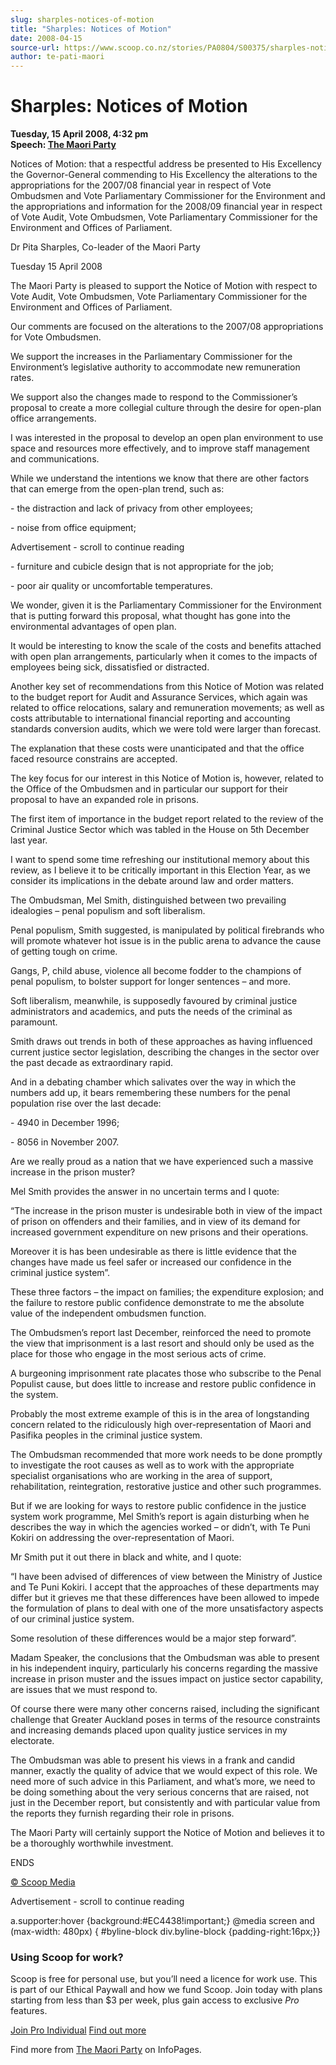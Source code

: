 ```yaml
---
slug: sharples-notices-of-motion
title: "Sharples: Notices of Motion"
date: 2008-04-15
source-url: https://www.scoop.co.nz/stories/PA0804/S00375/sharples-notices-of-motion.htm
author: te-pati-maori
---
```

Sharples: Notices of Motion
===========================

**Tuesday, 15 April 2008, 4:32 pm**  
**Speech: [The Maori Party](https://info.scoop.co.nz/The_Maori_Party)**

Notices of Motion: that a respectful address be presented to His Excellency the Governor-General commending to His Excellency the alterations to the appropriations for the 2007/08 financial year in respect of Vote Ombudsmen and Vote Parliamentary Commissioner for the Environment and the appropriations and information for the 2008/09 financial year in respect of Vote Audit, Vote Ombudsmen, Vote Parliamentary Commissioner for the Environment and Offices of Parliament.

Dr Pita Sharples, Co-leader of the Maori Party

Tuesday 15 April 2008

The Maori Party is pleased to support the Notice of Motion with respect to Vote Audit, Vote Ombudsmen, Vote Parliamentary Commissioner for the Environment and Offices of Parliament.

Our comments are focused on the alterations to the 2007/08 appropriations for Vote Ombudsmen.

We support the increases in the Parliamentary Commissioner for the Environment’s legislative authority to accommodate new remuneration rates.

We support also the changes made to respond to the Commissioner’s proposal to create a more collegial culture through the desire for open-plan office arrangements.

I was interested in the proposal to develop an open plan environment to use space and resources more effectively, and to improve staff management and communications.

While we understand the intentions we know that there are other factors that can emerge from the open-plan trend, such as:

\- the distraction and lack of privacy from other employees;

\- noise from office equipment;

Advertisement - scroll to continue reading





\- furniture and cubicle design that is not appropriate for the job;

\- poor air quality or uncomfortable temperatures.

We wonder, given it is the Parliamentary Commissioner for the Environment that is putting forward this proposal, what thought has gone into the environmental advantages of open plan.

It would be interesting to know the scale of the costs and benefits attached with open plan arrangements, particularly when it comes to the impacts of employees being sick, dissatisfied or distracted.

Another key set of recommendations from this Notice of Motion was related to the budget report for Audit and Assurance Services, which again was related to office relocations, salary and remuneration movements; as well as costs attributable to international financial reporting and accounting standards conversion audits, which we were told were larger than forecast.

The explanation that these costs were unanticipated and that the office faced resource constrains are accepted.

The key focus for our interest in this Notice of Motion is, however, related to the Office of the Ombudsmen and in particular our support for their proposal to have an expanded role in prisons.

The first item of importance in the budget report related to the review of the Criminal Justice Sector which was tabled in the House on 5th December last year.

I want to spend some time refreshing our institutional memory about this review, as I believe it to be critically important in this Election Year, as we consider its implications in the debate around law and order matters.

The Ombudsman, Mel Smith, distinguished between two prevailing idealogies – penal populism and soft liberalism.

Penal populism, Smith suggested, is manipulated by political firebrands who will promote whatever hot issue is in the public arena to advance the cause of getting tough on crime.

Gangs, P, child abuse, violence all become fodder to the champions of penal populism, to bolster support for longer sentences – and more.

Soft liberalism, meanwhile, is supposedly favoured by criminal justice administrators and academics, and puts the needs of the criminal as paramount.

Smith draws out trends in both of these approaches as having influenced current justice sector legislation, describing the changes in the sector over the past decade as extraordinary rapid.

And in a debating chamber which salivates over the way in which the numbers add up, it bears remembering these numbers for the penal population rise over the last decade:

\- 4940 in December 1996;

\- 8056 in November 2007.

Are we really proud as a nation that we have experienced such a massive increase in the prison muster?

Mel Smith provides the answer in no uncertain terms and I quote:

“The increase in the prison muster is undesirable both in view of the impact of prison on offenders and their families, and in view of its demand for increased government expenditure on new prisons and their operations.

Moreover it is has been undesirable as there is little evidence that the changes have made us feel safer or increased our confidence in the criminal justice system”.

These three factors – the impact on families; the expenditure explosion; and the failure to restore public confidence demonstrate to me the absolute value of the independent ombudsmen function.

The Ombudsmen’s report last December, reinforced the need to promote the view that imprisonment is a last resort and should only be used as the place for those who engage in the most serious acts of crime.

A burgeoning imprisonment rate placates those who subscribe to the Penal Populist cause, but does little to increase and restore public confidence in the system.

Probably the most extreme example of this is in the area of longstanding concern related to the ridiculously high over-representation of Maori and Pasifika peoples in the criminal justice system.

The Ombudsman recommended that more work needs to be done promptly to investigate the root causes as well as to work with the appropriate specialist organisations who are working in the area of support, rehabilitation, reintegration, restorative justice and other such programmes.

But if we are looking for ways to restore public confidence in the justice system work programme, Mel Smith’s report is again disturbing when he describes the way in which the agencies worked – or didn’t, with Te Puni Kokiri on addressing the over-representation of Maori.

Mr Smith put it out there in black and white, and I quote:

“I have been advised of differences of view between the Ministry of Justice and Te Puni Kokiri. I accept that the approaches of these departments may differ but it grieves me that these differences have been allowed to impede the formulation of plans to deal with one of the more unsatisfactory aspects of our criminal justice system.

Some resolution of these differences would be a major step forward”.

Madam Speaker, the conclusions that the Ombudsman was able to present in his independent inquiry, particularly his concerns regarding the massive increase in prison muster and the issues impact on justice sector capability, are issues that we must respond to.

Of course there were many other concerns raised, including the significant challenge that Greater Auckland poses in terms of the resource constraints and increasing demands placed upon quality justice services in my electorate.

The Ombudsman was able to present his views in a frank and candid manner, exactly the quality of advice that we would expect of this role. We need more of such advice in this Parliament, and what’s more, we need to be doing something about the very serious concerns that are raised, not just in the December report, but consistently and with particular value from the reports they furnish regarding their role in prisons.

The Maori Party will certainly support the Notice of Motion and believes it to be a thoroughly worthwhile investment.

  
ENDS

[© Scoop Media](http://www.scoop.co.nz/about/terms.html)  

Advertisement - scroll to continue reading



a.supporter:hover {background:#EC4438!important;} @media screen and (max-width: 480px) { #byline-block div.byline-block {padding-right:16px;}}

### Using Scoop for work?

Scoop is free for personal use, but you’ll need a licence for work use. This is part of our Ethical Paywall and how we fund Scoop. Join today with plans starting from less than $3 per week, plus gain access to exclusive _Pro_ features.  
  
[Join Pro Individual](https://pro.scoop.co.nz/Individual/?from=ProIn24) [Find out more](https://pro.scoop.co.nz/using-scoop-for-work/?from=ProIn24)

Find more from [The Maori Party](https://info.scoop.co.nz/The_Maori_Party) on InfoPages.